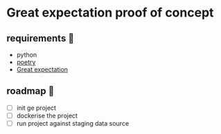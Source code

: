 # Great expectation proof of concept

## requirements :mag_right:
- python
- [poetry](https://python-poetry.org/docs/#osx--linux--bashonwindows-install-instructions)
- [Great expectation](https://github.com/great-expectations/great_expectations)

## roadmap :pushpin:
- [ ] init ge project
- [ ] dockerise the project
- [ ] run project against staging data source